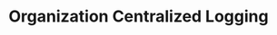 # Organization Centralized Logging

<!-- BEGINNING OF PRE-COMMIT-TERRAFORM DOCS HOOK -->
<!-- END OF PRE-COMMIT-TERRAFORM DOCS HOOK -->
